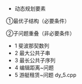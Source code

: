 * 动态规划要素

①最优子结构（必要条件）

②子问题重叠（非必要条件）

* 1 斐波那契数列
* 2 最大公共子串
* 3 最长公共子序列
* 4 编辑距离~问题
* 5 游艇租赁~问题 dy_5.cpp

